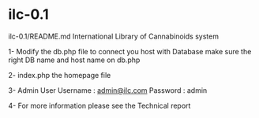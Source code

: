 # ilc-0.1
ilc-0.1/README.md
International Library of Cannabinoids system


1-
Modify the db.php file to connect you host with Database
make sure the right DB name and host name on db.php

2-
index.php the homepage file


3-
Admin User
Username :
admin@ilc.com
Password :
admin

4-
For more information please see the Technical report


